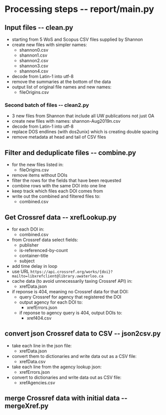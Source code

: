 # Processing steps -- report/main.py

## Input files -- clean.py
* starting from 5 WoS and Scopus CSV files supplied by Shannon
* create new files with simpler names:
    * shannon0.csv
    * shannon1.csv
    * shannon2.csv
    * shannon3.csv
    * shannon4.csv
* decode from Latin-1 into utf-8
* remove the summaries at the bottom of the data
* output list of original file names and new names:
    * fileOrigins.csv

### Second batch of files -- clean2.py
* 3 new files from Shannon that include all UW publications not just OA
* create new files with names: shannon-Aug2019n.csv
* decode from Latin-1 into utf-8
* replace DOS endlines (with dos2unix) which is creating double spacing
* remove metadata at head and tail of CSV files

## Filter and deduplicate files -- combine.py
* for the new files listed in:
    * fileOrigins.csv
* remove items without DOIs
* filter the rows for the fields that have been requested
* combine rows with the same DOI into one line
* keep track which files each DOI comes from
* write out the combined and filtered files to:
    * combined.csv

## Get Crossref data -- xrefLookup.py
* for each DOI in:
    * combined.csv
* from Crossref data select fields:
    * publisher
    * is-referenced-by-count
    * container-title
    * subject
* add time delay in loop
* use URL `https://api.crossref.org/works/{doi}?mailto=libxrefclient@library.uwaterloo.ca`
* cache data (to avoid unnecessarily taxing Crossref API) in:
    * xrefData.json
* if reponse is 404, meaning no Crossref data for that DOI:
    * query Crossref for agency that registered the DOI
    * output agency for each DOI to:
        * xrefErrors.json
    * if reponse to agency query is 404, output DOIs to:
        * xref404.csv

## convert json Crossref data to CSV -- json2csv.py
* take each line in the json file:
    * xrefData.json
* convert them to dictionaries and write data out as a CSV file:
    * xrefData.csv
* take each line from the agency lookup json:
    * xrefErrors.json
* convert to dictionaries and write data out as CSV file:
    * xrefAgencies.csv

## merge Crossref data with initial data -- mergeXref.py